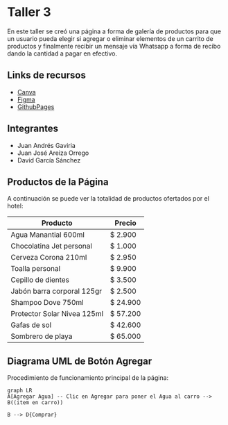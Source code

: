 # Taller 3

En este taller se creó una página a forma de galería de productos para que un usuario pueda elegir si agregar o eliminar elementos de un carrito de productos y finalmente recibir un mensaje vía Whatsapp a forma de recibo dando la cantidad a pagar en efectivo.

## Links de recursos

- [Canva](https://www.canva.com/design/DAGDfCVAXgM/h-6lVrXEph347p8fpPMO9Q/edit?utm_content=DAGDfCVAXgM&utm_campaign=designshare&utm_medium=link2&utm_source=sharebutton)
- [Figma](https://www.figma.com/file/22IMtZQYtQGpOb3XTte7Qw/Dise%C3%B1o-Adaptable?type=design&node-id=22%3A3&mode=design&t=XtuQnOhyOsotGA74-1)
- [GithubPages](https://juanjareiza.github.io/)
  
## Integrantes

- Juan Andrés Gaviria
- Juan José Areiza Orrego
- David García Sánchez

## Productos de la Página

A continuación se puede ver la totalidad de productos ofertados por el hotel:

|       Producto |Precio|
|----------------|-----------------------------|
|Agua Manantial 600ml |$ 2.900             |
|Chocolatina Jet personal|$ 1.000            |
|Cerveza Corona 210ml|$ 2.950|
|Toalla personal|$ 9.900|
|Cepillo de dientes|$ 3.500|
|Jabón barra corporal 125gr|$ 2.500|
|Shampoo Dove 750ml|$ 24.900|
|Protector Solar Nivea 125ml|$ 57.200|
|Gafas de sol|$ 42.600|
|Sombrero de playa|$ 65.000|

## Diagrama UML de Botón Agregar

Procedimiento de funcionamiento principal de la página:

```mermaid
graph LR
A[Agregar Agua] -- Clic en Agregar para poner el Agua al carro --> B((item en carro))

B --> D{Comprar}

```
